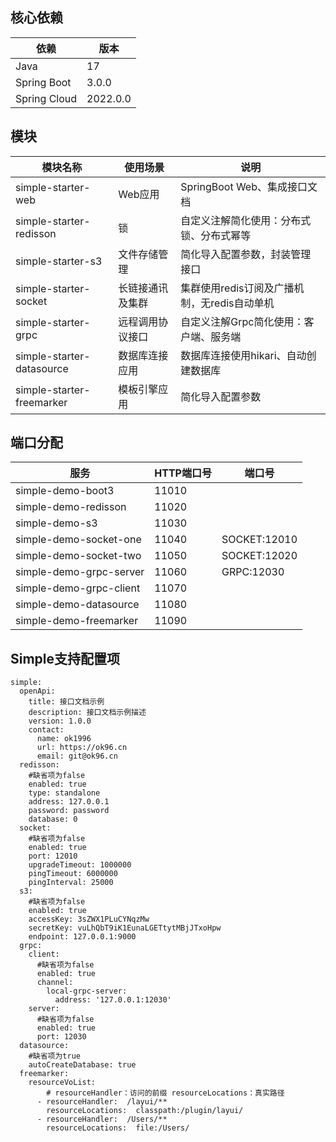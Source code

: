 ## 核心依赖
| 依赖                        | 版本       |
|---------------------------|----------|
| Java                      | 17       |
| Spring Boot               | 3.0.0    |
| Spring Cloud              | 2022.0.0 |

## 模块
| 模块名称                      | 使用场景     | 说明                          |
|---------------------------|----------|-----------------------------|
| simple-starter-web        | Web应用    | SpringBoot Web、集成接口文档       |
| simple-starter-redisson   | 锁        | 自定义注解简化使用：分布式锁、分布式幂等        |
| simple-starter-s3         | 文件存储管理   | 简化导入配置参数，封装管理接口             |
| simple-starter-socket     | 长链接通讯及集群 | 集群使用redis订阅及广播机制，无redis自动单机 |
| simple-starter-grpc       | 远程调用协议接口 | 自定义注解Grpc简化使用：客户端、服务端       |
| simple-starter-datasource | 数据库连接应用  | 数据库连接使用hikari、自动创建数据库       |
| simple-starter-freemarker | 模板引擎应用   | 简化导入配置参数                    |

## 端口分配
| 服务                      | HTTP端口号 | 端口号          |
|-------------------------|---------|--------------|
| simple-demo-boot3       | 11010   |              |
| simple-demo-redisson    | 11020   |              |
| simple-demo-s3          | 11030   |              |
| simple-demo-socket-one  | 11040   | SOCKET:12010 |
| simple-demo-socket-two  | 11050   | SOCKET:12020 |
| simple-demo-grpc-server | 11060   | GRPC:12030   |
| simple-demo-grpc-client | 11070   |              |
| simple-demo-datasource  | 11080   |              |
| simple-demo-freemarker  | 11090   |              |

## Simple支持配置项
~~~
simple:
  openApi:
    title: 接口文档示例
    description: 接口文档示例描述
    version: 1.0.0
    contact:
      name: ok1996
      url: https://ok96.cn
      email: git@ok96.cn
  redisson:
    #缺省项为false
    enabled: true
    type: standalone
    address: 127.0.0.1
    password: password
    database: 0
  socket:
    #缺省项为false
    enabled: true
    port: 12010
    upgradeTimeout: 1000000
    pingTimeout: 6000000
    pingInterval: 25000
  s3:
    #缺省项为false
    enabled: true
    accessKey: 3sZWX1PLuCYNqzMw
    secretKey: vuLhQbT9iK1EunaLGETtytMBjJTxoHpw
    endpoint: 127.0.0.1:9000
  grpc:
    client:
      #缺省项为false 
      enabled: true
      channel:
        local-grpc-server:
          address: '127.0.0.1:12030'
    server:
      #缺省项为false 
      enabled: true
      port: 12030
  datasource:
    #缺省项为true 
    autoCreateDatabase: true
  freemarker:  
    resourceVoList:  
        # resourceHandler：访问的前缀 resourceLocations：真实路径
      - resourceHandler:  /layui/**
        resourceLocations:  classpath:/plugin/layui/
      - resourceHandler:  /Users/**
        resourceLocations:  file:/Users/
~~~